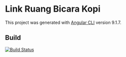 # Link Ruang Bicara Kopi

This project was generated with [Angular CLI](https://github.com/angular/angular-cli) version 9.1.7.

## Build

[![Build Status](https://travis-ci.com/januridp/link.ruangbicaracoffee.com.svg?branch=master)](https://travis-ci.com/januridp/link.ruangbicaracoffee.com)
